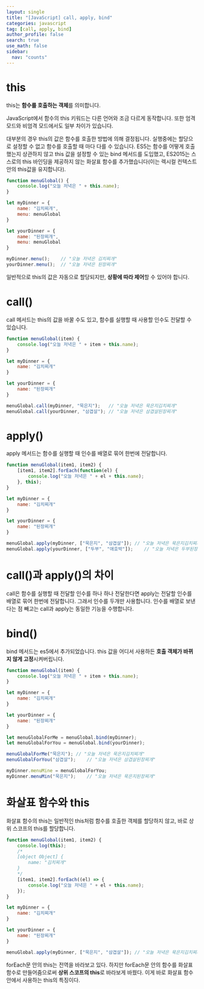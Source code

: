 ```yaml
---
layout: single
title: "[JavaScript] call, apply, bind"
categories: javascript
tag: [call, apply, bind]
author_profile: false
search: true
use_math: false
sidebar:
  nav: "counts"
---
```


# this

this는 **함수를 호출하는 객체**를 의미합니다.

JavaScript에서 함수의 this 키워드는 다른 언어와 조금 다르게 동작합니다. 또한 엄격 모드와 비엄격 모드에서도 일부 차이가 있습니다.

대부분의 경우 this의 값은 함수를 호출한 방법에 의해 결정됩니다. 실행중에는 할당으로 설정할 수 없고 함수를 호출할 때 마다 다를 수 있습니다. ES5는 함수를 어떻게 호출했는지 상관하지 않고 this 값을 설정할 수 있는 bind 메서드를 도입했고, ES2015는 스스로의 this 바인딩을 제공하지 않는 화살표 함수를 추가했습니다(이는 렉시컬 컨텍스트안의 this값을 유지합니다).

```javascript
function menuGlobal() {
    console.log("오늘 저녁은 " + this.name);
}

let myDinner = {
    name: "김치찌개",
    menu: menuGlobal
}

let yourDinner = {
    name: "된장찌개",
    menu: menuGlobal
}

myDinner.menu();	// "오늘 저녁은 김치찌개"
yourDinner.menu();	// "오늘 저녁은 된장찌개"
```



일반적으로 this의 값은 자동으로 할당되지만, **상황에 따라 제어**할 수 있어야 합니다.

# call()

call 메서드는 this의 값을 바꿀 수도 있고, 함수를 실행할 때 사용할 인수도 전달할 수 있습니다.

```javascript
function menuGlobal(item) {
    console.log("오늘 저녁은 " + item + this.name);
}

let myDinner = {
    name: "김치찌개"
}

let yourDinner = {
    name: "된장찌개"
}

menuGlobal.call(myDinner, "묵은지");	// "오늘 저녁은 묵은지김치찌개"
menuGlobal.call(yourDinner, "삼겹살");	// "오늘 저녁은 삼겹살된장찌개"
```



# apply()

apply 메서드는 함수를 실행할 때 인수를 배열로 묶어 한번에 전달합니다.

```javascript
function menuGlobal(item1, item2) {
    [item1, item2].forEach(function(el) {
        console.log("오늘 저녁은 " + el + this.name);
    }, this);
}

let myDinner = {
    name: "김치찌개"
}

let yourDinner = {
    name: "된장찌개"
}

menuGlobal.apply(myDinner, ["묵은지", "삼겹살"]);	// "오늘 저녁은 묵은지김치찌개" "오늘 저녁은 삼겹살김치찌개"
menuGlobal.apply(yourDinner, ["두부", "애호박"]);	// "오늘 저녁은 두부된장찌개" "오늘 저녁은 애호박된장찌개"

```



# call()과 apply()의 차이

call은 함수를 실행할 때 전달할 인수를 하나 하나 전달한다면 apply는 전달할 인수를 배열로 묶어 한번에 전달합니다. 그래서 인수를 두개만 사용합니다. 인수를 배열로 보낸다는 점 빼고는 call과 apply는 동일한 기능을 수행합니다.



# bind()

bind 메서드는 es5에서 추가되었습니다. this 값을 어디서 사용하든 **호출 객체가 바뀌지 않게 고정**시켜버립니다.

```javascript
function menuGlobal(item) {
    console.log("오늘 저녁은 " + item + this.name);
}

let myDinner = {
    name: "김치찌개"
}

let yourDinner = {
    name: "된장찌개"
}

let menuGlobalForMe = menuGlobal.bind(myDinner);
let menuGlobalForYou = menuGlobal.bind(yourDinner);

menuGlobalForMe("묵은지");	// "오늘 저녁은 묵은지김치찌개"
menuGlobalForYou("삼겹살");	// "오늘 저녁은 삼겹살된장찌개"

myDinner.menuMine = menuGlobalForYou;
myDinner.menuMin("묵은지");	// "오늘 저녁은 묵은지된장찌개"
```



# 화살표 함수와 this

화살표 함수의 this는 일반적인 this처럼 함수를 호출한 객체를 할당하지 않고, 바로 상위 스코프의 this를 할당합니다.

```javascript
function menuGlobal(item1, item2) {
    console.log(this);
    /*
    [object Object] {
    	name: "김치찌개"
    }
    */
    [item1, item2].forEach((el) => {
        console.log("오늘 저녁은 " + el + this.name);
    });
}

let myDinner = {
    name: "김치찌개"
}

let yourDinner = {
    name: "된장찌개"
}

menuGlobal.apply(myDinner, ["묵은지", "삼겹살"]);	// "오늘 저녁은 묵은지김치찌개" "오늘 저녁은 삼겹살김치찌개"
```

forEach문 안의 this는 전역을 바라보고 있다. 하지만 forEach문 안의 함수를 화살표 함수로 만들어줌으로써 **상위 스코프의 this**로 바라보게 바꿨다. 이게 바로 화살표 함수 안에서 사용하는 this의 특징이다.
